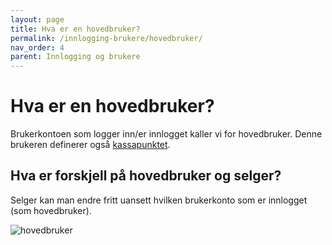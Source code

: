 ```yaml
---
layout: page
title: Hva er en hovedbruker?
permalink: /innlogging-brukere/hovedbruker/
nav_order: 4
parent: Innlogging og brukere
---
```


# Hva er en hovedbruker?
Brukerkontoen som logger inn/er innlogget kaller vi for hovedbruker. Denne brukeren definerer også [kassapunktet](https://mystoreno.github.io/pos-doc/kom-i-gang/kassapunkter/).

## Hva er forskjell på hovedbruker og selger?
Selger kan man endre fritt uansett hvilken brukerkonto som er innlogget (som hovedbruker). 

![hovedbruker](/pos-doc/assets/images/hovedbruker_selger.jpg)
